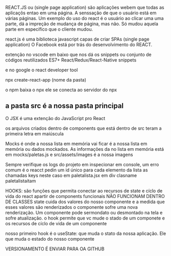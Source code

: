 REACT.JS ou (single page application) são aplicações webem que todas as aplicaçõs entao em uma página. A senssação de que o usuário está em várias páginas.
Um exemplo do uso do react é o usuário ao clicar uma uma parte, dá a impreção de mudança de página, mas não. Só mudou aquela parte em específico que o cliente mudou.

react.js é uma biblioteca javascript capas de criar SPAs (single page application)
O Facebook está por trás do desenvolvimento do REACT.

extenção no vscode em baixo que nos dá os snippets
ou conjunto de códigos reutilizados
ES7+ React/Redux/React-Native snippets


e no google o react developer tool

npx create-react-app (nome da pasta)

o npm baixa o npx  ele se conecta ao servidor do npx

a pasta src é a nossa pasta principal
------------
O JSX  é uma extenção do JavaScript pro React 

os arquivos criados dentro de components que está dentro de src teram a primeira letra em maiúscula

Mocks é onde a nossa lista em memória vai ficar é a nossa lista em memória ou dados mockados. As informações da no lista em memória está em mocks/paletas.js e src/assets/images é a nossa imagens

Sempre verifique os logs do projeto em inspecionar em console,
um erro comum é o reacct pedin um id único para cada elemento da lista 
as chamadas keys 
neste caso em paletalista.jsx em div clasname paletalistaitam

HOOKS: são funções que permita conectar ao recursos de state e cíclo de vida do react apartir de components funcionais
NÃO FUNCIONAM DENTRO DE CLASSES
state cuida dos valores do nosso componente e a medida que esses valores são renderizados o componente sofre uma nova renderização.
Um componente pode sermondato ou desmontado na tela e sofre atualização.
o hook permite que vc mude o stado de um componete e os recursos de cíclo de vida de um componente 

nosso primeiro hook é o useState: que muda o stato da nossa aplicação.
Ele que muda o estado do nosso componente



VERSIONAMENTO É ENVIAR PARA OA GITHUB


